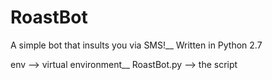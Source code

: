 # RoastBot
A simple bot that insults you via SMS!__ 
Written in Python 2.7

env --> virtual environment__
RoastBot.py --> the script
